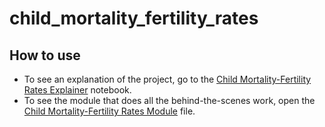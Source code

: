 # child_mortality_fertility_rates

## How to use
* To see an explanation of the project, go to the [Child Mortality-Fertility Rates Explainer](child_mortality_fertility_rates_explainer.ipynb) notebook. 
* To see the module that does all the behind-the-scenes work, open the [Child Mortality-Fertility Rates Module](child_mortality_fertility.py) file.
